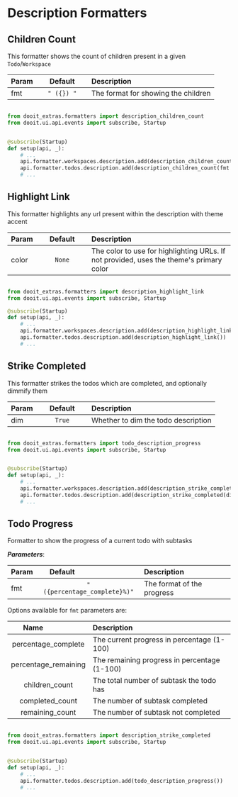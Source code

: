 # Description Formatters

## Children Count

This formatter shows the count of children present in a given `Todo`/`Workspace`

| Param|<div style="width: 100px">Default</div> |Description|
| ------------- | :----------------:  | :----------------------------------------------------------------------------------------|
| fmt           |  `" ({}) "`         | The format for showing the children                                                      |

```python

from dooit_extras.formatters import description_children_count
from dooit.ui.api.events import subscribe, Startup


@subscribe(Startup)
def setup(api, _):
    # ...
    api.formatter.workspaces.description.add(description_children_count(fmt = "..."))
    api.formatter.todos.description.add(description_children_count(fmt = "..."))
    # ...
```


## Highlight Link

This formatter highlights any url present within the description with theme accent

| Param|<div style="width: 100px">Default</div> |Description|
| ------------- | :----------------:  | :----------------------------------------------------------------------------------------|
| color         |  `None`             | The color to use for highlighting URLs. If not provided, uses the theme's primary color   |

```python

from dooit_extras.formatters import description_highlight_link
from dooit.ui.api.events import subscribe, Startup

@subscribe(Startup)
def setup(api, _):
    # ...
    api.formatter.workspaces.description.add(description_highlight_link())
    api.formatter.todos.description.add(description_highlight_link())
    # ...
```


## Strike Completed

This formatter strikes the todos which are completed, and optionally dimmify them

| Param|<div style="width: 100px">Default</div> |Description|
| ------------- | :----------------:  | :----------------------------------------------------------------------------------------|
| dim           |  `True`             | Whether to dim the todo description                                                      |

```python

from dooit_extras.formatters import todo_description_progress
from dooit.ui.api.events import subscribe, Startup


@subscribe(Startup)
def setup(api, _):
    # ...
    api.formatter.workspaces.description.add(description_strike_completed(dim = True))
    api.formatter.todos.description.add(description_strike_completed(dim = True))
    # ...
```

## Todo Progress

Formatter to show the progress of a current todo with subtasks

***Parameters***:

| Param|<div style="width: 100px">Default</div> |Description|
| ------------- | :----------------:  | :----------------------------------------------------------------------------------------|
| fmt           |  `" ({percentage_complete}%)"`  | The format of the progress                                                    |


Options available for `fmt` parameters are:

|<div style="width: 100px">Name</div> |Description|
| :----------------:    | :----------------------------------------------------------------------------------------|
|  percentage_complete  | The current progress in percentage (1-100)                                               |
|  percentage_remaining | The remaining progress in percentage (1-100)                                             |
|  children_count       | The total number of subtask the todo has                                                 |
|  completed_count      | The number of subtask completed                                                          |
|  remaining_count      | The number of subtask not completed                                                      |

```python

from dooit_extras.formatters import description_strike_completed
from dooit.ui.api.events import subscribe, Startup


@subscribe(Startup)
def setup(api, _):
    # ...
    api.formatter.todos.description.add(todo_description_progress())
    # ...
```
